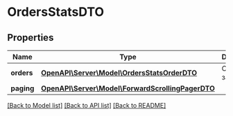 # OrdersStatsDTO

## Properties
Name | Type | Description | Notes
------------ | ------------- | ------------- | -------------
**orders** | [**OpenAPI\Server\Model\OrdersStatsOrderDTO**](OrdersStatsOrderDTO.md) | Список заказов. | 
**paging** | [**OpenAPI\Server\Model\ForwardScrollingPagerDTO**](ForwardScrollingPagerDTO.md) |  | [optional] 

[[Back to Model list]](../README.md#documentation-for-models) [[Back to API list]](../README.md#documentation-for-api-endpoints) [[Back to README]](../README.md)


